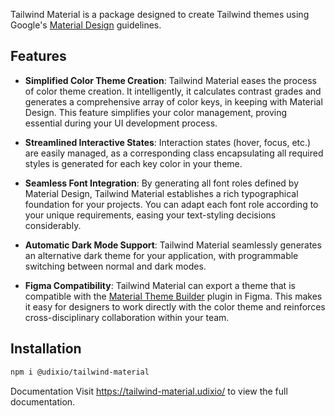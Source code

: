 Tailwind Material is a package designed to create Tailwind themes using Google's [Material Design](https://m3.material.io/) guidelines.

## Features
- **Simplified Color Theme Creation**: Tailwind Material eases the process of color theme creation. It intelligently, it calculates contrast grades and generates a comprehensive array of color keys, in keeping with Material Design. This feature simplifies your color management, proving essential during your UI development process.

- **Streamlined Interactive States**: Interaction states (hover, focus, etc.) are easily managed, as a corresponding class encapsulating all required styles is generated for each key color in your theme.

- **Seamless Font Integration**: By generating all font roles defined by Material Design, Tailwind Material establishes a rich typographical foundation for your projects. You can adapt each font role according to your unique requirements, easing your text-styling decisions considerably.

- **Automatic Dark Mode Support**: Tailwind Material seamlessly generates an alternative dark theme for your application, with programmable switching between normal and dark modes.

- **Figma Compatibility**: Tailwind Material can export a theme that is compatible with the [Material Theme Builder](https://www.figma.com/community/plugin/1034969338659738588) plugin in Figma. This makes it easy for designers to work directly with the color theme and reinforces cross-disciplinary collaboration within your team.

## Installation
```bash
npm i @udixio/tailwind-material
```

Documentation
Visit https://tailwind-material.udixio/ to view the full documentation.